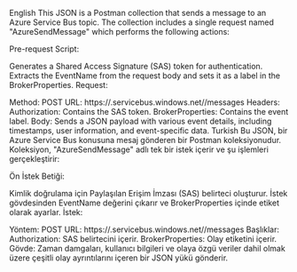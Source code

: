 English
This JSON is a Postman collection that sends a message to an Azure Service Bus topic. The collection includes a single request named "AzureSendMessage" which performs the following actions:

Pre-request Script:

Generates a Shared Access Signature (SAS) token for authentication.
Extracts the EventName from the request body and sets it as a label in the BrokerProperties.
Request:

Method: POST
URL: https://<service-bus-name>.servicebus.windows.net/<topic-name>/messages
Headers:
Authorization: Contains the SAS token.
BrokerProperties: Contains the event label.
Body: Sends a JSON payload with various event details, including timestamps, user information, and event-specific data.
Turkish
Bu JSON, bir Azure Service Bus konusuna mesaj gönderen bir Postman koleksiyonudur. Koleksiyon, "AzureSendMessage" adlı tek bir istek içerir ve şu işlemleri gerçekleştirir:

Ön İstek Betiği:

Kimlik doğrulama için Paylaşılan Erişim İmzası (SAS) belirteci oluşturur.
İstek gövdesinden EventName değerini çıkarır ve BrokerProperties içinde etiket olarak ayarlar.
İstek:

Yöntem: POST
URL: https://<service-bus-name>.servicebus.windows.net/<topic-name>/messages
Başlıklar:
Authorization: SAS belirtecini içerir.
BrokerProperties: Olay etiketini içerir.
Gövde: Zaman damgaları, kullanıcı bilgileri ve olaya özgü veriler dahil olmak üzere çeşitli olay ayrıntılarını içeren bir JSON yükü gönderir.
